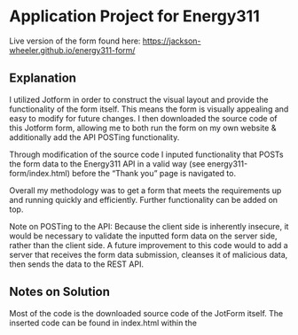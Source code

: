 # Application Project for Energy311

Live version of the form found here: https://jackson-wheeler.github.io/energy311-form/

## Explanation

I utilized Jotform in order to construct the visual layout and provide the functionality of the form itself. This means the form is visually appealing and easy to modify for future changes. I then downloaded the source code of this Jotform form, allowing me to both run the form on my own website & additionally add the API POSTing functionality.

Through modification of the source code I inputed functionality that POSTs the form data to the Energy311 API in a valid way (see energy311-form/index.html) before the “Thank you” page is navigated to.

Overall my methodology was to get a form that meets the requirements up and running quickly and efficiently. Further functionality can be added on top.

Note on POSTing to the API: Because the client side is inherently insecure, it would be necessary to validate the inputted form data on the server side, rather than the client side. A future improvement to this code would to add a server that receives the form data submission, cleanses it of malicious data, then sends the data to the REST API.

## Notes on Solution
Most of the code is the downloaded source code of the JotForm itself. The inserted code can be found in index.html within the <script> tag with comment "Added Code".


## Project Specification (For Reference)

Role Description
Energy311 is a software billing service that helps property owners sell solar power to tenants at local utility rates. We use Google cloud and 3rd party metering and utility rate schedules to capture energy usage data in 15m intervals and recreate the utility bill with "to the penny" accuracy. You will be using web standards to consume and create REST services, manipulate JSON documents, crunch data, create property owner and tenant dashboards, etc.

Energy311 has offices in San Diego, CA, and Kona, HI.

You can learn more about Energy311 at our website: energy311.com

Project:
To apply for this position, please submit your answer to the following challenge:

1. Create a webform, similar to this one:

https://docs.google.com/forms/d/e/1FAIpQLSfTcg71fVZA3eMxJC5D90IxPn3TYTNgrc6wCdFOWRUiVQbStg/viewform?usp=sf_link

The current onboarding webform above asks a lot of questions. Maybe just limit questions to:

business name
business address
business zip
phone
email

2. then call this api:

https://documenter.getpostman.com/view/7686659/2s93m4Yi2k

to create a "building" record.

Note: the API does not currently validate POSTed json data. Please be sure to follow the API and POST a valid, correct JSON document.

3. You may use typeform.com, jotform.com or create your own HTML forms.

Please submit solution to jobs@energy311.com

